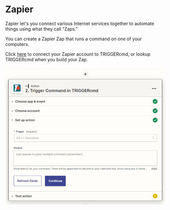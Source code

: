 # Zapier

Zapier let's you connect various Internet services together to automate things using what they call "Zaps."

You can create a Zapier Zap that runs a command on one of your computers.

Click [here](https://zapier.com/apps/triggercmd) to connect your Zapier account to TRIGGERcmd, or lookup TRIGGERcmd when you build your Zap.

![TRIGGERcmd in Zapier Zap](images/zapier-zap.png)